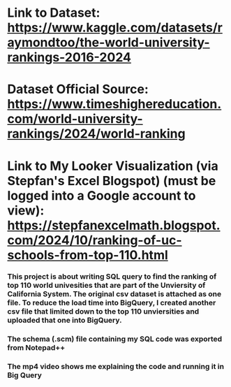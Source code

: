 # Link to Dataset: https://www.kaggle.com/datasets/raymondtoo/the-world-university-rankings-2016-2024
# Dataset Official Source: https://www.timeshighereducation.com/world-university-rankings/2024/world-ranking
# Link to My Looker Visualization (via Stepfan's Excel Blogspot) (must be logged into a Google account to view): https://stepfanexcelmath.blogspot.com/2024/10/ranking-of-uc-schools-from-top-110.html 
### This project is about writing SQL query to find the ranking of top 110 world univesities that are part of the Unviersity of California System. The original csv dataset is attached as one file. To reduce the load time into BigQuery, I created another csv file that limited down to the top 110 unviersities and uploaded that one into BigQuery.
### The schema (.scm) file containing my SQL code was exported from Notepad++
### The mp4 video shows me explaining the code and running it in Big Query
 
